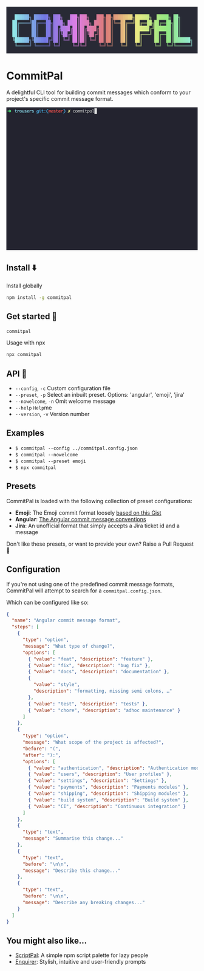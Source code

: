 <p align="center">
  <img width="580" src="assets/logo.png" alt="Script Palette">
</p>

# CommitPal

A delightful CLI tool for building commit messages which conform to your project's specific commit message format.

<p align="center">
  <img width="580" src="assets/demo.gif" alt="Demo">
</p>

## Install ⬇️

Install globally

```bash
npm install -g commitpal
```

## Get started 🏁

```bash
commitpal
```

Usage with npx

```bash
npx commitpal
```

## API 🤖

- `--config`, `-c` Custom configuration file
- `--preset`, `-p` Select an inbuilt preset. Options: 'angular', 'emoji', 'jira'
- `--nowelcome`, `-n` Omit welcome message
- `--help` `Help`me
- `--version`, `-v` Version number

## Examples

- `$ commitpal --config ../commitpal.config.json`
- `$ commitpal --nowelcome`
- `$ commitpal --preset emoji`
- `$ npx commitpal`

## Presets

CommitPal is loaded with the following collection of preset configurations:

- **Emoji**: The Emoji commit format loosely [based on this Gist](https://gist.github.com/parmentf/035de27d6ed1dce0b36a)
- **Angular**: [The Angular commit message conventions](https://gist.github.com/stephenparish/9941e89d80e2bc58a153)
- **Jira**: An unofficial format that simply accepts a Jira ticket id and a message

Don't like these presets, or want to provide your own? Raise a Pull Request 🙏

## Configuration

If you're not using one of the predefined commit message formats, CommitPal will attempt to search for a `commitpal.config.json`.

Which can be configured like so:

```json
{
  "name": "Angular commit message format",
  "steps": [
    {
      "type": "option",
      "message": "What type of change?",
      "options": [
        { "value": "feat", "description": "feature" },
        { "value": "fix", "description": "bug fix" },
        { "value": "docs", "description": "documentation" },
        {
          "value": "style",
          "description": "formatting, missing semi colons, …"
        },
        { "value": "test", "description": "tests" },
        { "value": "chore", "description": "adhoc maintenance" }
      ]
    },
    {
      "type": "option",
      "message": "What scope of the project is affected?",
      "before": "(",
      "after": "):",
      "options": [
        { "value": "authentication", "description": "Authentication modules" },
        { "value": "users", "description": "User profiles" },
        { "value": "settings", "description": "Settings" },
        { "value": "payments", "description": "Payments modules" },
        { "value": "shipping", "description": "Shipping modules" },
        { "value": "build system", "description": "Build system" },
        { "value": "CI", "description": "Continuous integration" }
      ]
    },
    {
      "type": "text",
      "message": "Summarise this change..."
    },
    {
      "type": "text",
      "before": "\n\n",
      "message": "Describe this change..."
    },
    {
      "type": "text",
      "before": "\n\n",
      "message": "Describe any breaking changes..."
    }
  ]
}
```

## You might also like...

- [ScriptPal](https://github.com/zeropoly/scriptpal): A simple npm script palette for lazy people
- [Enquirer](https://github.com/enquirer/enquirer): Stylish, intuitive and user-friendly prompts
